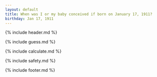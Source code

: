 ```yaml
---
layout: default
title: When was I or my baby conceived if born on January 17, 1911?
birthday: Jan 17, 1911
---
```


{% include header.md %}

{% include guess.md %}

{% include calculate.md %}

{% include safety.md %}

{% include footer.md %}



